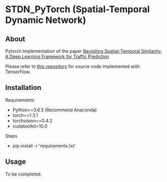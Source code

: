 # STDN_PyTorch (Spatial-Temporal Dynamic Network)

## About
Pytorch Implementation of the paper [Revisiting Spatial-Temporal Similarity: A Deep Learning Framework for Traffic Prediction](https://arxiv.org/abs/1803.01254)

Please refer to [this repository](https://github.com/tangxianfeng/STDN) for source code implemented with TensorFlow.
## Installation
Requirements

  - Python==3.6.5 (Recommend Anaconda)
  - torch==1.3.1 
  - torchvision==0.4.2 
  - cudatoolkit=10.0
  
 Steps
 
 - pip install -r 'requirements.txt'
 
## Usage
To be completed.
